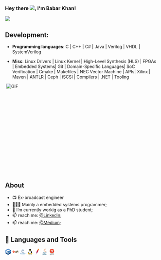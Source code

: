 ### Hey there <img src="https://media.giphy.com/media/hvRJCLFzcasrR4ia7z/giphy.gif" width="25px">, I'm Babar Khan! 

![](https://visitor-badge.glitch.me/badge?page_id=ricardoianelli.ricardoianelli)

## Development: 
- **Programming languages**: C | C++ | C# | Java | Verilog | VHDL | SystemVerilog

- **Misc**: Linux Drivers | Linux Kernel | High-Level Synthesis (HLS) | FPGAs |  Embedded Systems| Git | Domain-Specific Languages| SoC Verification | Cmake | Makefiles | NEC Vector Machine | APIs| Xilinx | Maven | ANTLR | Ceph | iSCSI | Compilers | .NET | Tooling 

 <img align="right" alt="GIF" src="https://github.com/abhisheknaiidu/abhisheknaiidu/blob/master/code.gif?raw=true" width="500" height="320" />


## About

-  :tv: Ex-broadcast engineer
- 👨🏽‍💻 Mainly a embedded systems programmer;
- :scroll: I’m currently workig as a PhD student; 
- 📫 reach me: [@Linkedin](https://www.linkedin.com/in/babar-khan-698b6679/);
- 📫 reach me: [@Medium](https://bzamankhan.medium.com/);


## :hammer: Languages and Tools
<code><img height="20" src="https://raw.githubusercontent.com/github/explore/80688e429a7d4ef2fca1e82350fe8e3517d3494d/topics/cpp/cpp.png"></code>
<code><img height="20" src="https://raw.githubusercontent.com/github/explore/80688e429a7d4ef2fca1e82350fe8e3517d3494d/topics/git/git.png"></code>
<code><img height="20" src="https://raw.githubusercontent.com/github/explore/80688e429a7d4ef2fca1e82350fe8e3517d3494d/topics/c/c.png"></code>
<code><img height="20" src="https://raw.githubusercontent.com/github/explore/80688e429a7d4ef2fca1e82350fe8e3517d3494d/topics/linux/linux.png"></code>
<code><img height="20" src="https://raw.githubusercontent.com/github/explore/80688e429a7d4ef2fca1e82350fe8e3517d3494d/topics/maven/maven.png"></code>
<code><img height="20" src="https://raw.githubusercontent.com/github/explore/80688e429a7d4ef2fca1e82350fe8e3517d3494d/topics/java/java.png"></code>
<code><img height="20" src="https://raw.githubusercontent.com/github/explore/80688e429a7d4ef2fca1e82350fe8e3517d3494d/topics/antlr/antlr.png"></code>



